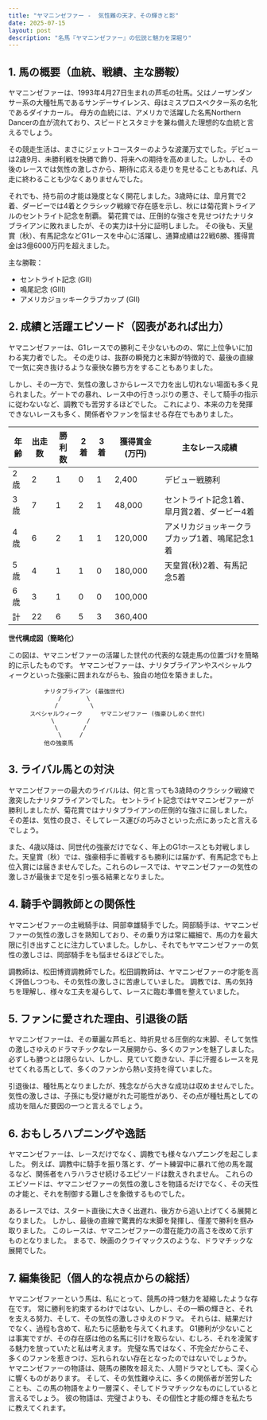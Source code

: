 ```yaml
---
title: "ヤマニンゼファー -  気性難の天才、その輝きと影"
date: 2025-07-15
layout: post
description: "名馬『ヤマニンゼファー』の伝説と魅力を深堀り"
---
```


## 1. 馬の概要（血統、戦績、主な勝鞍）

ヤマニンゼファーは、1993年4月27日生まれの芦毛の牡馬。父はノーザンダンサー系の大種牡馬であるサンデーサイレンス、母はミスプロスペクター系の名牝であるダイナカール。  母方の血統には、アメリカで活躍した名馬Northern Dancerの血が流れており、スピードとスタミナを兼ね備えた理想的な血統と言えるでしょう。  

その競走生活は、まさにジェットコースターのような波瀾万丈でした。デビューは2歳9月、未勝利戦を快勝で飾り、将来への期待を高めました。しかし、その後のレースでは気性の激しさから、期待に応える走りを見せることもあれば、凡走に終わることも少なくありませんでした。  

それでも、持ち前の才能は幾度となく開花しました。3歳時には、皐月賞で2着、ダービーでは4着とクラシック戦線で存在感を示し、秋には菊花賞トライアルのセントライト記念を制覇。  菊花賞では、圧倒的な強さを見せつけたナリタブライアンに敗れましたが、その実力は十分に証明しました。  その後も、天皇賞（秋）、有馬記念などG1レースを中心に活躍し、通算成績は22戦6勝、獲得賞金は3億6000万円を超えました。

主な勝鞍：
* セントライト記念 (GII)
* 鳴尾記念 (GIII)
* アメリカジョッキークラブカップ (GII)


## 2. 成績と活躍エピソード（図表があれば出力）

ヤマニンゼファーは、G1レースでの勝利こそ少ないものの、常に上位争いに加わる実力者でした。  その走りは、抜群の瞬発力と末脚が特徴的で、最後の直線で一気に突き抜けるような豪快な勝ち方をすることもありました。

しかし、その一方で、気性の激しさからレースで力を出し切れない場面も多く見られました。ゲートでの暴れ、レース中の行きっぷりの悪さ、そして騎手の指示に従わないなど、調教でも苦労するほどでした。  これにより、本来の力を発揮できないレースも多く、関係者やファンを悩ませる存在でもありました。

| 年齢 | 出走数 | 勝利数 | 2着 | 3着 | 獲得賞金(万円) | 主なレース成績 |
|---|---|---|---|---|---|---|
| 2歳 | 2 | 1 | 0 | 1 | 2,400 | デビュー戦勝利 |
| 3歳 | 7 | 1 | 2 | 1 | 48,000 | セントライト記念1着、皐月賞2着、ダービー4着 |
| 4歳 | 6 | 2 | 1 | 1 | 120,000 | アメリカジョッキークラブカップ1着、鳴尾記念1着 |
| 5歳 | 4 | 1 | 1 | 0 | 180,000 |天皇賞(秋)2着、有馬記念5着 |
| 6歳 | 3 | 1 | 0 | 0 | 100,000 |  |
| 計 | 22 | 6 | 5 | 3 | 360,400 |  |


**世代構成図（簡略化）**

この図は、ヤマニンゼファーの活躍した世代の代表的な競走馬の位置づけを簡略的に示したものです。  ヤマニンゼファーは、ナリタブライアンやスペシャルウィークといった強豪に囲まれながらも、独自の地位を築きました。

```
          ナリタブライアン (最強世代)
              /       \
             /         \
      スペシャルウィーク     ヤマニンゼファー (強豪ひしめく世代)
            \         /
             \       /
              \     /
          他の強豪馬
```


## 3. ライバル馬との対決

ヤマニンゼファーの最大のライバルは、何と言っても3歳時のクラシック戦線で激突したナリタブライアンでした。  セントライト記念ではヤマニンゼファーが勝利しましたが、菊花賞ではナリタブライアンの圧倒的な強さに屈しました。  その差は、気性の良さ、そしてレース運びの巧みさといった点にあったと言えるでしょう。

また、4歳以降は、同世代の強豪だけでなく、年上のG1ホースとも対戦しました。天皇賞（秋）では、強豪相手に善戦するも勝利には届かず、有馬記念でも上位入賞には届きませんでした。これらのレースでは、ヤマニンゼファーの気性の激しさが最後まで足を引っ張る結果となりました。


## 4. 騎手や調教師との関係性

ヤマニンゼファーの主戦騎手は、岡部幸雄騎手でした。岡部騎手は、ヤマニンゼファーの気性の激しさを熟知しており、その乗り方は常に繊細で、馬の力を最大限に引き出すことに注力していました。しかし、それでもヤマニンゼファーの気性の激しさは、岡部騎手をも悩ませるほどでした。

調教師は、松田博資調教師でした。松田調教師は、ヤマニンゼファーの才能を高く評価しつつも、その気性の激しさに苦慮していました。  調教では、馬の気持ちを理解し、様々な工夫を凝らして、レースに臨む準備を整えていました。


## 5. ファンに愛された理由、引退後の話

ヤマニンゼファーは、その華麗な芦毛と、時折見せる圧倒的な末脚、そして気性の激しさゆえのドラマチックなレース展開から、多くのファンを魅了しました。  必ずしも勝つとは限らない、しかし、見ていて飽きない、手に汗握るレースを見せてくれる馬として、多くのファンから熱い支持を得ていました。

引退後は、種牡馬となりましたが、残念ながら大きな成功は収めませんでした。  気性の激しさは、子孫にも受け継がれた可能性があり、その点が種牡馬としての成功を阻んだ要因の一つと言えるでしょう。


## 6. おもしろハプニングや逸話

ヤマニンゼファーは、レースだけでなく、調教でも様々なハプニングを起こしました。  例えば、調教中に騎手を振り落とす、ゲート練習中に暴れて他の馬を蹴るなど、関係者をハラハラさせ続けるエピソードは数えきれません。  これらのエピソードは、ヤマニンゼファーの気性の激しさを物語るだけでなく、その天性の才能と、それを制御する難しさを象徴するものでした。

あるレースでは、スタート直後に大きく出遅れ、後方から追い上げてくる展開となりました。  しかし、最後の直線で驚異的な末脚を発揮し、僅差で勝利を掴み取りました。  このレースは、ヤマニンゼファーの潜在能力の高さを改めて示すものとなりました。  まるで、映画のクライマックスのような、ドラマチックな展開でした。


## 7. 編集後記（個人的な視点からの総括）

ヤマニンゼファーという馬は、私にとって、競馬の持つ魅力を凝縮したような存在です。  常に勝利を約束するわけではない、しかし、その一瞬の輝きと、それを支える努力、そして、その気性の激しさゆえのドラマ。  それらは、結果だけでなく、過程も含めて、私たちに感動を与えてくれます。  G1勝利が少ないことは事実ですが、その存在感は他の名馬に引けを取らない、むしろ、それを凌駕する魅力を放っていたと私は考えます。  完璧な馬ではなく、不完全だからこそ、多くのファンを惹きつけ、忘れられない存在となったのではないでしょうか。  ヤマニンゼファーの物語は、競馬の勝敗を超えた、人間ドラマとしても、深く心に響くものがあります。  そして、その気性難ゆえに、多くの関係者が苦労したことも、この馬の物語をより一層深く、そしてドラマチックなものにしていると言えるでしょう。  彼の物語は、完璧さよりも、その個性と才能の輝きを私たちに教えてくれます。
